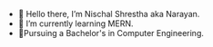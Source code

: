 - 👋 Hello there, I’m Nischal Shrestha aka Narayan.
- 🌱 I’m currently learning MERN.
- 🚀Pursuing a Bachelor's in Computer Engineering.

<!---
NischalShrestha07/NischalShrestha07 is a ✨ special ✨ repository because its `README.md` (this file) appears on your GitHub profile.
You can click the Preview link to take a look at your changes.
--->
